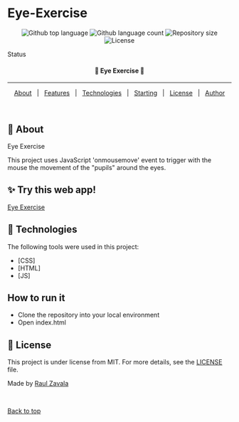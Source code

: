# Eye-Exercise

<p align="center">
  <img alt="Github top language" src="https://img.shields.io/github/languages/top/raulzavala/Eye-Exercise?color=56BEB8">

  <img alt="Github language count" src="https://img.shields.io/github/languages/count/raulzavala/Eye-Exercise?color=56BEB8">

  <img alt="Repository size" src="https://img.shields.io/github/repo-size/raulzavala/Eye-Exercise?color=56BEB8">

  <img alt="License" src="https://img.shields.io/github/license/raulzavala/Eye-Exercise?color=56BEB8">
</p>

Status

<h4 align="center"> 
	🚧  Eye Exercise  🚧
</h4> 

<hr>

<p align="center">
  <a href="#dart-about">About</a> &#xa0; | &#xa0; 
  <a href="#sparkles-features">Features</a> &#xa0; | &#xa0;
  <a href="#rocket-technologies">Technologies</a> &#xa0; | &#xa0;
  <a href="#checkered_flag-starting">Starting</a> &#xa0; | &#xa0;
  <a href="#memo-license">License</a> &#xa0; | &#xa0;
  <a href="https://github.com/raulzavala" target="_blank">Author</a>
</p>

<br>

## :dart: About ##

Eye Exercise

This project uses JavaScript 'onmousemove' event to trigger with the mouse the movement of the "pupils" around the eyes.

## :sparkles: Try this web app! ##

<brk>
<a href="https://raulzavala.github.io/Eye-Exercise/" target="_blank">Eye Exercise</a>

## :rocket: Technologies ##

The following tools were used in this project:

- [CSS]
- [HTML]
- [JS]

## How to run it ##
- Clone the repository into your local environment
- Open index.html
	
## :memo: License ##

This project is under license from MIT. For more details, see the [LICENSE](LICENSE) file.


Made by <a href="https://github.com/raulzavala" target="_blank">Raul Zavala</a>

&#xa0;

<a href="#top">Back to top</a>
